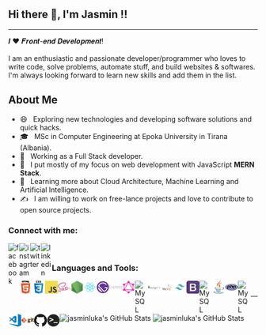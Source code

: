 ## Hi there 👋, I'm Jasmin !!
<hr/>

𝑰 ❤️ 𝑭𝒓𝒐𝒏𝒕-𝒆𝒏𝒅 𝑫𝒆𝒗𝒆𝒍𝒐𝒑𝒎𝒆𝒏𝒕!
<br/><br/>
I am an enthusiastic and passionate developer/programmer who loves to write code, solve problems, automate stuff, and build websites & softwares.
<br/>
I'm always looking forward to learn new skills and add them in the list.

## About Me

- 😄 &nbsp; Exploring new technologies and developing software solutions and quick hacks.
- 🎓 &nbsp; MSc in Computer Engineering at Epoka University in Tirana (Albania).
- 💼 &nbsp; Working as a Full Stack developer.
- 💜️ &nbsp; I put mostly of my focus on web development with JavaScript **MERN Stack**.
- 🌱 &nbsp; Learning more about Cloud Architecture, Machine Learning and Artificial Intelligence.
- ✍️ &nbsp; I am willing to work on free-lance projects and love to contribute to open source projects.


### Connect with me:

[<img align="left" alt="facebook" width="22" src="https://cdn.jsdelivr.net/npm/simple-icons@v4/icons/facebook.svg" />](https://www.facebook.com/jasminluka007)
[<img align="left" alt="instagram" width="22" src="https://cdn.jsdelivr.net/npm/simple-icons@v4/icons/instagram.svg" />](https://www.instagram.com/jasminluka)
[<img align="left" alt="twitter" width="22" src="https://cdn.jsdelivr.net/npm/simple-icons@v4/icons/twitter.svg" />](https://twitter.com/jasminluka007)
[<img align="left" alt="linkedin" width="22" src="https://cdn.jsdelivr.net/npm/simple-icons@v4/icons/linkedin.svg" />](https://www.linkedin.com/in/jasminluka)

<br />

### Languages and Tools:

<img align="left" alt="HTML5" width="26px" src="https://raw.githubusercontent.com/github/explore/80688e429a7d4ef2fca1e82350fe8e3517d3494d/topics/html/html.png" />
<img align="left" alt="CSS3" width="26px" src="https://raw.githubusercontent.com/github/explore/80688e429a7d4ef2fca1e82350fe8e3517d3494d/topics/css/css.png" />
<img align="left" alt="JavaScript" width="26px" src="https://raw.githubusercontent.com/github/explore/80688e429a7d4ef2fca1e82350fe8e3517d3494d/topics/javascript/javascript.png" />
<img align="left" alt="Sass" width="26px" src="https://raw.githubusercontent.com/github/explore/80688e429a7d4ef2fca1e82350fe8e3517d3494d/topics/sass/sass.png" />
<img align="left" alt="Node.js" width="26px" src="https://raw.githubusercontent.com/github/explore/80688e429a7d4ef2fca1e82350fe8e3517d3494d/topics/nodejs/nodejs.png" />
<img align="left" alt="React" width="26px" src="https://raw.githubusercontent.com/github/explore/80688e429a7d4ef2fca1e82350fe8e3517d3494d/topics/react/react.png" />
<img align="left" alt="Gatsby" width="26px" src="https://raw.githubusercontent.com/github/explore/e94815998e4e0713912fed477a1f346ec04c3da2/topics/gatsby/gatsby.png" />
<img align="left" alt="GraphQL" width="26px" src="https://raw.githubusercontent.com/github/explore/80688e429a7d4ef2fca1e82350fe8e3517d3494d/topics/express/express.png" />
<img align="left" alt="GraphQL" width="26px" src="https://raw.githubusercontent.com/github/explore/80688e429a7d4ef2fca1e82350fe8e3517d3494d/topics/graphql/graphql.png" />
<img align="left" alt="MySQL" width="26px" src="https://simpleicons.org/icons/next-dot-js.svg" />
<img align="left" alt="MongoDB" width="26px" src="https://raw.githubusercontent.com/github/explore/80688e429a7d4ef2fca1e82350fe8e3517d3494d/topics/mongodb/mongodb.png" />
<img align="left" alt="MySQL" width="26px" src="https://raw.githubusercontent.com/github/explore/80688e429a7d4ef2fca1e82350fe8e3517d3494d/topics/mysql/mysql.png" />
<img align="left" alt="MySQL" width="26px" src="https://raw.githubusercontent.com/github/explore/80688e429a7d4ef2fca1e82350fe8e3517d3494d/topics/tailwind/tailwind.png" />
<img align="left" alt="MySQL" width="26px" src="https://raw.githubusercontent.com/github/explore/80688e429a7d4ef2fca1e82350fe8e3517d3494d/topics/bootstrap/bootstrap.png" />
<img align="left" alt="MySQL" width="26px" src="https://simpleicons.org/icons/material-ui.svg" />
<img align="left" alt="MySQL" width="26px" src="https://raw.githubusercontent.com/github/explore/80688e429a7d4ef2fca1e82350fe8e3517d3494d/topics/java/java.png" />
<img align="left" alt="MySQL" width="26px" src="https://raw.githubusercontent.com/github/explore/80688e429a7d4ef2fca1e82350fe8e3517d3494d/topics/php/php.png" />
<img align="left" alt="MySQL" width="26px" src="https://simpleicons.org/icons/strapi.svg" />
<img align="left" alt="Visual Studio Code" width="26px" src="https://raw.githubusercontent.com/github/explore/80688e429a7d4ef2fca1e82350fe8e3517d3494d/topics/visual-studio-code/visual-studio-code.png" />
<img align="left" alt="Git" width="26px" src="https://raw.githubusercontent.com/github/explore/80688e429a7d4ef2fca1e82350fe8e3517d3494d/topics/git/git.png" />
<img align="left" alt="GitHub" width="26px" src="https://raw.githubusercontent.com/github/explore/78df643247d429f6cc873026c0622819ad797942/topics/github/github.png" />
<img align="left" alt="Terminal" width="26px" src="https://raw.githubusercontent.com/github/explore/80688e429a7d4ef2fca1e82350fe8e3517d3494d/topics/terminal/terminal.png" />
<br/>

---

<p>
  <img height="180em" alt="jasminluka's GitHub Stats" src="https://github-readme-stats.codestackr.vercel.app/api?username=jasminluka&theme=algolia&show_icons=true" />
  <img height="180em" alt="jasminluka's GitHub Stats" src="https://github-readme-stats.vercel.app/api/top-langs/?username=jasminluka&theme=algolia&&layout=compact" />
</p>
